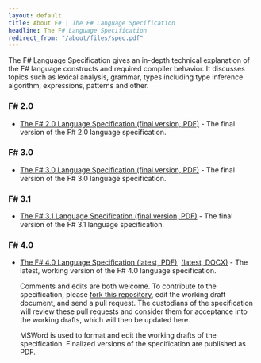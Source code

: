 ```yaml
---
layout: default
title: About F# | The F# Language Specification
headline: The F# Language Specification
redirect_from: "/about/files/spec.pdf"
---
```


The F# Language Specification gives an in-depth 
technical explanation of the F# language constructs and required compiler behavior. 
It discusses topics such as lexical analysis, grammar, types including type inference 
algorithm, expressions, patterns and other.

### F# 2.0 

  * [The F# 2.0 Language Specification (final version, PDF)](2.0/FSharpSpec-2.0-April-2012.pdf) - The final version of the F# 2.0 language
    specification.

### F# 3.0 

  * [The F# 3.0 Language Specification (final version, PDF)](3.0/FSharpSpec-3.0-final.pdf) - The final version of the F# 3.0 language
    specification.

### F# 3.1 

  * [The F# 3.1 Language Specification (final version, PDF)](3.1/FSharpSpec-3.1-final.pdf) - The final version of the F# 3.1 language specification. 
	
### F# 4.0 

  * [The F# 4.0 Language Specification (latest, PDF)](4.0/FSharpSpec-4.0-latest.pdf), [(latest, DOCX)](4.0/FSharpSpec-4.0-latest.docx) - The latest, working version of the F# 4.0  language specification. 
	
	Comments and edits are both welcome. To contribute to the specification, please <a href="http://github.com/fsharp/fsfoundation">fork this repository</a>, edit the working draft document, and send a pull request.
	The custodians of the specification will
	review these pull requests and consider them for acceptance into the working drafts, which will 
	then be updated here.

	MSWord is used to format and edit the working drafts of the specification. Finalized versions 
	of the specification are published as PDF.
